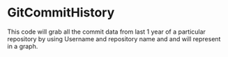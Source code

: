 # GitCommitHistory
This code will grab all the commit data from last 1 year of a particular repository by using Username and repository name and and will represent in a graph.


